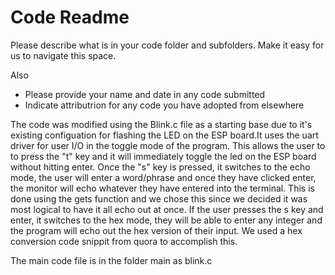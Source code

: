 # Code Readme

Please describe what is in your code folder and subfolders. Make it
easy for us to navigate this space.

Also
- Please provide your name and date in any code submitted
- Indicate attributrion for any code you have adopted from elsewhere


The code was modified using the Blink.c file as a starting base due 
to it's existing configuation for flashing the LED on the ESP board.It 
uses the uart driver for user I/O in the toggle mode of the program. This
allows the user to to press the "t" key and it will immediately toggle the
led on the ESP board without hitting enter. Once the "s" key is pressed, it
switches to the echo mode, the user will enter a word/phrase and once they 
have clicked enter, the monitor will echo whatever they have entered into 
the terminal. This is done using the gets function and we chose this since
we decided it was most logical to have it all echo out at once. If the user
presses the s key and enter, it switches to the hex mode, they will be able 
to enter any integer and the program will echo out the hex version of their 
input. We used a hex conversion code snippit from quora to accomplish this.


The main code file is in the folder main as blink.c
